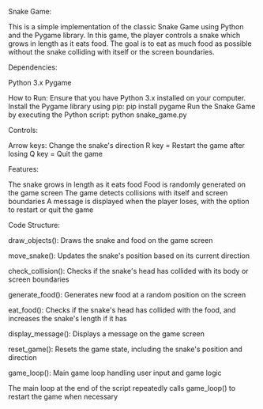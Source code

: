 Snake Game:

  This is a simple implementation of the classic Snake Game using Python and the Pygame library. In this game, the player controls a snake which grows in length as it eats food. The goal is to eat as much food as possible without the snake colliding with itself or the screen boundaries.

Dependencies:

  Python 3.x
  Pygame


How to Run:
  Ensure that you have Python 3.x installed on your computer.
  Install the Pygame library using pip:
  pip install pygame
  Run the Snake Game by executing the Python script:
  python snake_game.py
  
  
Controls:

  Arrow keys: Change the snake's direction
  R key = Restart the game after losing
  Q key = Quit the game
  
Features:

  The snake grows in length as it eats food
  Food is randomly generated on the game screen
  The game detects collisions with itself and screen boundaries
  A message is displayed when the player loses, with the option to restart or quit the game
  
Code Structure:

  draw_objects(): 
    Draws the snake and food on the game screen
    
move_snake(): 
  Updates the snake's position based on its current direction
  
check_collision(): 
  Checks if the snake's head has collided with its body or screen boundaries
  
generate_food():
  Generates new food at a random position on the screen
  
eat_food(): 
  Checks if the snake's head has collided with the food, and increases the snake's length if it has
  
display_message():
  Displays a message on the game screen
  
reset_game():
  Resets the game state, including the snake's position and direction
  
game_loop(): 
  Main game loop handling user input and game logic
  
  
The main loop at the end of the script repeatedly calls game_loop() to restart the game when necessary
